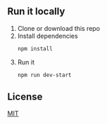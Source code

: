 
## Run it locally

1. Clone or download this repo
2. Install dependencies
	```bash
	npm install
	```
3. Run it
   ```bash
   npm run dev-start
   ```


## License

[MIT](http://vjpr.mit-license.org)
